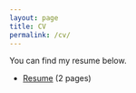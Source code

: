 ```yaml
---
layout: page
title: CV
permalink: /cv/
---
```


You can find my resume below.
<ul>
	<li><a href="/cv/brian_nadon_2025_np_cv.pdf">Resume</a> (2 pages)</li>
</ul>